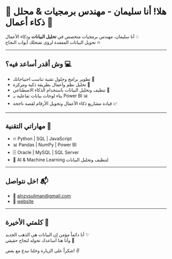 # 👋 هلا! أنا سليمان - مهندس برمجيات & محلل ذكاء أعمال 🚀

أنا سليمان، مهندس برمجيات متخصص في **تحليل البيانات** وذكاء الأعمال 💡  
 تحويل البيانات المعقدة لرؤى تفتحلك أبواب النجاح 🔥

---

## وش أقدر أساعد فيه؟ 💻

- تطوير برامج وحلول تقنية تناسب احتياجاتك 🎯  
- تحليل نظم وأعمال بطريقة ذكية ومركزة 🎯  
- تنظيف وتحليل البيانات باستخدام الذكاء الاصطناعي 🤖  
- بناء لوحات بيانات تفاعلية بـ Power BI 📊  
- قيادة مشاريع ذكاء الأعمال وتحويل الأرقام لقصة ناجحة 📈

---

## مهاراتي التقنية 🚀

- 🔥 Python | SQL | JavaScript  
- 📊 Pandas | NumPy | Power BI  
- 🗄️ Oracle | MySQL | SQL Server  
- 🤖 AI & Machine Learning لتنظيف وتحليل البيانات

---

## خل نتواصل! 📬

- 📧 alnzysuliman@gmail.com  
- 🔗 [website](https://sms.pub.sa)  


---

## كلمتي الأخيرة 💬

أنا دائماً مؤمن إن البيانات هي الذهب الجديد ✨  
وأنا هنا أساعدك تحوله لنجاح حقيقي 🚀

شكراً على الزيارة وخلنا نبدع مع بعض! ✌️



